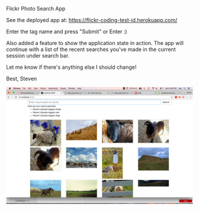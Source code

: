 Flickr Photo Search App

See the deployed app at: https://flickr-coding-test-id.herokuapp.com/

Enter the tag name and press "Submit" or Enter :)

Also added a feature to show the application state in action. The app will continue with a list of the recent searches you've made in the current session under search bar. 

Let me know if there's anything else I should change! 

Best,
Steven 

![Alt text](demo4.png?raw=true "Title")


